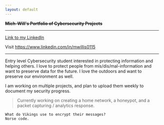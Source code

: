 ```yaml
---
layout: default
---
```

~~**Mich-Will's Portfolio of Cybersecurity Projects**~~

* * *

[Link to my LinkedIn](www.linkedin.com/in/mwillis0115)

Visit https://www.linkedin.com/in/mwillis0115

* * * 

Entry level Cybersecurity student interested in protecting information and helping others. I love to protect people from mis/dis/mal-information and want to preserve data for the future. I love the outdoors and want to preserve our environment as well.

I am working on multiple projects, and plan to upload them weekly to document my security progress.

> 
> Currently working on creating a home network, a honeypot, and a packet capturing / analytics response.
> 


```
What do Vikings use to encrypt their messages?                                                                                    Norse code.
```
